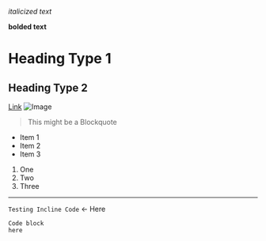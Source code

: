 *italicized text*

**bolded text**
# Heading Type 1
## Heading Type 2
[Link](https://youtube.com)
![Image](https://today.ucsd.edu/news_uploads/_social/img-primary-Geisel-UCSanDiego-ErikJepsen-090922.jpg)
> This might be a Blockquote

- Item 1
- Item 2
- Item 3
1. One
2. Two
3. Three
   
***

`Testing Incline Code` <- Here   
```
Code block
here
```
